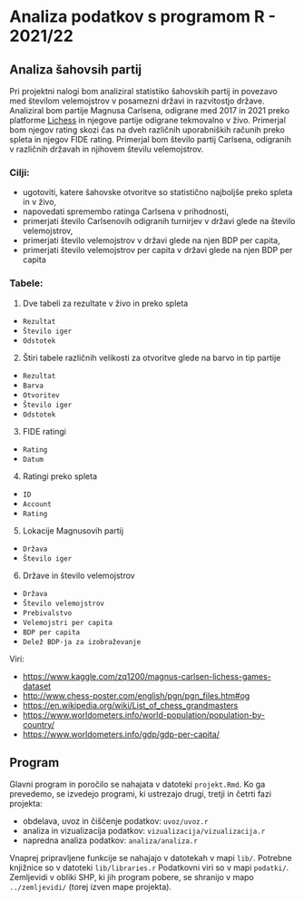 # Analiza podatkov s programom R - 2021/22

## Analiza šahovsih partij

Pri projektni nalogi bom analiziral statistiko šahovskih partij in povezavo med številom velemojstrov v posamezni državi in razvitostjo države. Analiziral bom partije Magnusa Carlsena, odigrane med 2017 in 2021 preko platforme [Lichess](https://lichess.org/) in njegove partije odigrane tekmovalno v živo. Primerjal bom njegov rating skozi čas na dveh različnih uporabniških računih preko spleta in njegov FIDE rating. Primerjal bom število partij Carlsena, odigranih v različnih državah in njihovem številu velemojstrov.


### Cilji:

- ugotoviti, katere šahovske otvoritve so statistično najboljše preko spleta in v živo,
- napovedati spremembo ratinga Carlsena v prihodnosti,
- primerjati število Carlsenovih odigranih turnirjev v državi glede na število velemojstrov,
- primerjati število velemojstrov v državi glede na njen BDP per capita,
- primerjati število velemojstrov per capita v državi glede na njen BDP per capita

### Tabele:

1. Dve tabeli za rezultate v živo in preko spleta
  - `Rezultat`
  - `Število iger`
  - `Odstotek`
  
2. Štiri tabele različnih velikosti za otvoritve glede na barvo in tip partije
  - `Rezultat`
  - `Barva`
  - `Otvoritev`
  - `Število iger`
  - `Odstotek`
  
3. FIDE ratingi
  - `Rating`
  - `Datum`
  
4. Ratingi preko spleta
  - `ID` 
  - `Account`
  - `Rating`
  
5. Lokacije Magnusovih partij
  - `Država`
  - `Število iger`

6. Države in število velemojstrov
  - `Država`
  - `Število velemojstrov`
  - `Prebivalstvo`
  - `Velemojstri per capita`
  - `BDP per capita`
  - `Delež BDP-ja za izobraževanje`


Viri: 
- https://www.kaggle.com/zq1200/magnus-carlsen-lichess-games-dataset
- http://www.chess-poster.com/english/pgn/pgn_files.htm#og
- https://en.wikipedia.org/wiki/List_of_chess_grandmasters
- https://www.worldometers.info/world-population/population-by-country/
- https://www.worldometers.info/gdp/gdp-per-capita/

## Program

Glavni program in poročilo se nahajata v datoteki `projekt.Rmd`.
Ko ga prevedemo, se izvedejo programi, ki ustrezajo drugi, tretji in četrti fazi projekta:

* obdelava, uvoz in čiščenje podatkov: `uvoz/uvoz.r`
* analiza in vizualizacija podatkov: `vizualizacija/vizualizacija.r`
* napredna analiza podatkov: `analiza/analiza.r`

Vnaprej pripravljene funkcije se nahajajo v datotekah v mapi `lib/`.
Potrebne knjižnice so v datoteki `lib/libraries.r`
Podatkovni viri so v mapi `podatki/`.
Zemljevidi v obliki SHP, ki jih program pobere,
se shranijo v mapo `../zemljevidi/` (torej izven mape projekta).
